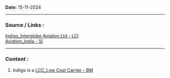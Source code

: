 
**Date:** 15-11-2024

---
### Source / Links : 
[Indigo_Interglobe Aviation Ltd - LCI](../Links/Companies%20-%20Individual/Indigo_Interglobe%20Aviation%20Ltd%20-%20LCI.md)  
[Aviation_India - SI](../Links/Sectors_Industries/Aviation_India%20-%20SI.md)  


---
### Content : 

1. Indigo is a [LCC_Low Cost Carrier - BM](../Links/Business%20Models/LCC_Low%20Cost%20Carrier%20-%20BM.md)   

